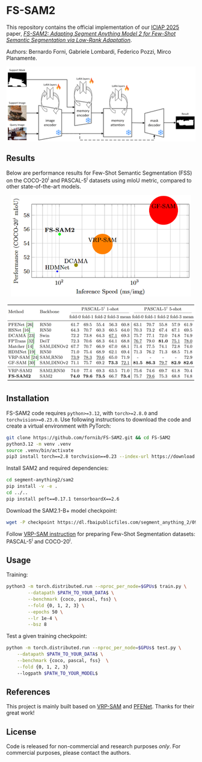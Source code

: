 # FS-SAM2

This repository contains the official implementation of our [ICIAP 2025](https://sites.google.com/view/iciap25/home) paper, [*FS-SAM2: Adapting Segment Anything Model 2 for Few-Shot Semantic Segmentation via Low-Rank Adaptation*](https://arxiv.org/abs/2509.12105).


Authors: Bernardo Forni, Gabriele Lombardi, Federico Pozzi, Mirco Planamente.


![FS-SAM2 Framework Overview](assets/framework.png)



## Results
Below are performance results for Few-Shot Semantic Segmentation (FSS) on the COCO-20<sup>i</sup> and PASCAL-5<sup>i</sup> datasets using mIoU metric, compared to other state-of-the-art models.

<p align="middle">
  <img src="assets/perf.png" width="480">
</p>


![PASCAL results](assets/PASCAL.png)



<!--
**Qualitative comparison results (1-shot):**

![PASCAL results](assets/qualitative.png)
-->





## Installation
FS-SAM2 code requires `python>=3.12`, with `torch>=2.8.0` and `torchvision>=0.23.0`.
Use following instructions to download the code and create a virtual environment with PyTorch:
```bash
git clone https://github.com/fornib/FS-SAM2.git && cd FS-SAM2
python3.12 -m venv .venv
source .venv/bin/activate
pip3 install torch==2.8 torchvision==0.23 --index-url https://download.pytorch.org/whl/cu126
```

Install SAM2 and required dependencies:
```bash
cd segment-anything2/sam2
pip install -v -e .
cd ../..
pip install peft==0.17.1 tensorboardX==2.6
```


Download the SAM2.1-B+ model checkpoint:
```bash
wget -P checkpoint https://dl.fbaipublicfiles.com/segment_anything_2/092824/sam2.1_hiera_base_plus.pt
```


Follow [VRP-SAM instruction](https://github.com/syp2ysy/VRP-SAM?tab=readme-ov-file#preparing-few-shot-segmentation-datasets) for preparing Few-Shot Segmentation datasets: PASCAL-5<sup>i</sup> and COCO-20<sup>i</sup>.




## Usage
Training:
```bash
python3 -m torch.distributed.run --nproc_per_node=$GPUs$ train.py \
        --datapath $PATH_TO_YOUR_DATA$ \
        --benchmark {coco, pascal, fss} \
        --fold {0, 1, 2, 3} \
        --epochs 50 \
        --lr 1e-4 \
        --bsz 8    
```

Test a given training checkpoint:
<!-- Download trained models and put them under `logs/` folder. -->
```bash
python -m torch.distributed.run --nproc_per_node=$GPUs$ test.py \
    --datapath $PATH_TO_YOUR_DATA$ \
    --benchmark {coco, pascal, fss}  \
    --fold {0, 1, 2, 3}
    --logpath $PATH_TO_YOUR_MODEL$
```



## References
This project is mainly built based on [VRP-SAM](https://github.com/syp2ysy/VRP-SAM) and [PFENet](https://github.com/Jia-Research-Lab/PFENet).
Thanks for their great work!

<!--
## Citation
If you find this research useful, please consider citing:
```bibtex
```
-->



## License
Code is released for non-commercial and research purposes *only*.
For commercial purposes, please contact the authors.

